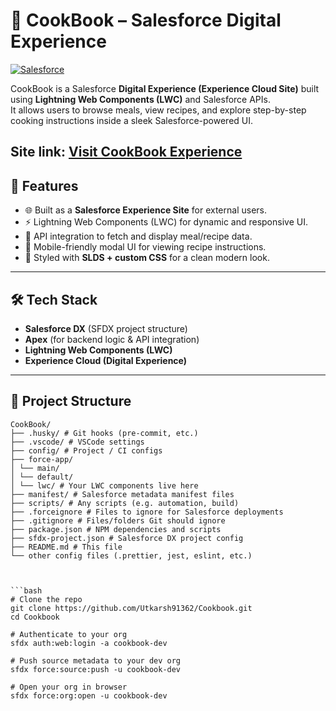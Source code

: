 # 🍲 CookBook – Salesforce Digital Experience

[![Salesforce](https://img.shields.io/badge/Salesforce-Active-00A1E0?style=flat&logo=salesforce&logoColor=white)](https://orgfarm-e9c6032c36-dev-ed.develop.my.site.com/CookBook)



CookBook is a Salesforce **Digital Experience (Experience Cloud Site)** built using **Lightning Web Components (LWC)** and Salesforce APIs.  
It allows users to browse meals, view recipes, and explore step-by-step cooking instructions inside a sleek Salesforce-powered UI.  

**Site link:** [Visit CookBook Experience](https://orgfarm-e9c6032c36-dev-ed.develop.my.site.com/CookBook)
---

## 🚀 Features
- 🌐 Built as a **Salesforce Experience Site** for external users.  
- ⚡ Lightning Web Components (LWC) for dynamic and responsive UI.  
- 📡 API integration to fetch and display meal/recipe data.  
- 📱 Mobile-friendly modal UI for viewing recipe instructions.  
- 🎨 Styled with **SLDS + custom CSS** for a clean modern look.  

---

## 🛠️ Tech Stack
- **Salesforce DX** (SFDX project structure)  
- **Apex** (for backend logic & API integration)  
- **Lightning Web Components (LWC)**  
- **Experience Cloud (Digital Experience)**  

---

## 📂 Project Structure
```plaintext
CookBook/
├── .husky/ # Git hooks (pre-commit, etc.)
├── .vscode/ # VSCode settings
├── config/ # Project / CI configs
├── force-app/
│ └── main/
│ └── default/
│ └── lwc/ # Your LWC components live here
├── manifest/ # Salesforce metadata manifest files
├── scripts/ # Any scripts (e.g. automation, build)
├── .forceignore # Files to ignore for Salesforce deployments
├── .gitignore # Files/folders Git should ignore
├── package.json # NPM dependencies and scripts
├── sfdx-project.json # Salesforce DX project config
├── README.md # This file
└── other config files (.prettier, jest, eslint, etc.)



```bash
# Clone the repo
git clone https://github.com/Utkarsh91362/Cookbook.git
cd Cookbook

# Authenticate to your org
sfdx auth:web:login -a cookbook-dev

# Push source metadata to your dev org
sfdx force:source:push -u cookbook-dev

# Open your org in browser
sfdx force:org:open -u cookbook-dev
